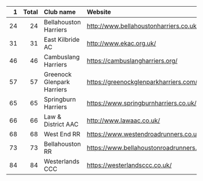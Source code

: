 |   1 |   Total | Club name                  | Website                                    |
|----:|--------:|:---------------------------|:-------------------------------------------|
|  24 |      24 | Bellahouston Harriers      | http://www.bellahoustonharriers.co.uk/     |
|  31 |      31 | East Kilbride AC           | http://www.ekac.org.uk/                    |
|  46 |      46 | Cambuslang Harriers        | https://cambuslangharriers.org/            |
|  57 |      57 | Greenock Glenpark Harriers | https://greenockglenparkharriers.com/      |
|  65 |      65 | Springburn Harriers        | https://www.springburnharriers.co.uk/      |
|  66 |      66 | Law & District AAC         | http://www.lawaac.co.uk/                   |
|  68 |      68 | West End RR                | https://www.westendroadrunners.co.uk/      |
|  73 |      73 | Bellahouston RR            | https://www.bellahoustonroadrunners.co.uk/ |
|  84 |      84 | Westerlands CCC            | https://westerlandsccc.co.uk/              |
